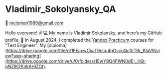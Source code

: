 # Vladimir_Sokolyansky_QA

📧 meloman1989@gmail.com

Hello everyone! ✌️
💻 My name is Vladimir Sokolansky, and here’s my GitHub profile.
📝 In August 2024, I completed the [Yandex Practicum](https://practicum.yandex.ru/) courses for "Test Engineer". My [diploma](https://drive.google.com/file/d/1FEaxwCxaT9ccu4pOscoQc0rT6r_KlaV9/view?usp=sharing](https://drive.google.com/drive/u/0/folders/1EwY8Q4FWN0dE-_HQ-pNZIK2KnkAHIZOt).
